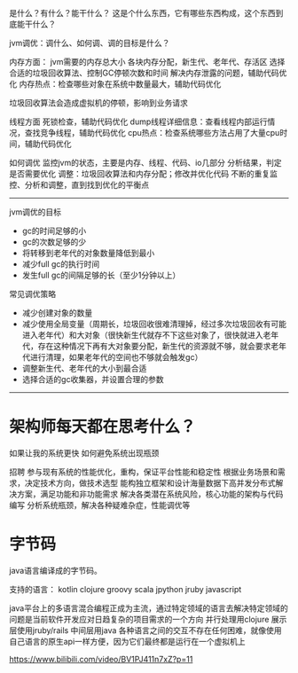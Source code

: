 
是什么？有什么？能干什么？
这是个什么东西，它有哪些东西构成，这个东西到底能干什么？


jvm调优：调什么、如何调、调的目标是什么？

内存方面：
jvm需要的内存总大小
各块内存分配，新生代、老年代、存活区
选择合适的垃圾回收算法、控制GC停顿次数和时间
解决内存泄露的问题，辅助代码优化
内存热点：检查哪些对象在系统中数量最大，辅助代码优化


垃圾回收算法会造成虚拟机的停顿，影响到业务请求


线程方面
死锁检查，辅助代码优化
dump线程详细信息：查看线程内部运行情况，查找竞争线程，辅助代码优化
cpu热点：检查系统哪些方法占用了大量cpu时间，辅助代码优化


如何调优
监控jvm的状态，主要是内存、线程、代码、io几部分
分析结果，判定是否需要优化
调整：垃圾回收算法和内存分配；修改并优化代码
不断的重复监控、分析和调整，直到找到优化的平衡点


----

jvm调优的目标
+ gc的时间足够的小
+ gc的次数足够的少
+ 将转移到老年代的对象数量降低到最小
+ 减少full gc的执行时间
+ 发生full gc的间隔足够的长（至少1分钟以上）

常见调优策略
+ 减少创建对象的数量
+ 减少使用全局变量（周期长，垃圾回收很难清理掉，经过多次垃圾回收有可能进入老年代）和大对象（很快新生代就存不下这些对象了，很快就进入老年代，存在这种情况下再有大对象要分配，新生代的资源就不够，就会要求老年代进行清理，如果老年代的空间也不够就会触发gc）
+ 调整新生代、老年代的大小到最合适
+ 选择合适的gc收集器，并设置合理的参数


---

# 架构师每天都在思考什么？
如果让我的系统更快
如何避免系统出现瓶颈

招聘
参与现有系统的性能优化，重构，保证平台性能和稳定性
根据业务场景和需求，决定技术方向，做技术选型
能构独立框架和设计海量数据下高并发分布式解决方案，满足功能和非功能需求
解决各类潜在系统风险，核心功能的架构与代码编写
分析系统瓶颈，解决各种疑难杂症，性能调优等

# 字节码
java语言编译成的字节码。

支持的语言：
kotlin
clojure
groovy
scala
jpython
jruby
javascript

java平台上的多语言混合编程正成为主流，通过特定领域的语言去解决特定领域的问题是当前软件开发应对日趋复杂的项目需求的一个方向
并行处理用clojure
展示层使用jruby/rails
中间层用java
各种语言之间的交互不存在任何困难，就像使用自己语言的原生api一样方便，因为它们最终都是运行在一个虚拟机上

https://www.bilibili.com/video/BV1PJ411n7xZ?p=11